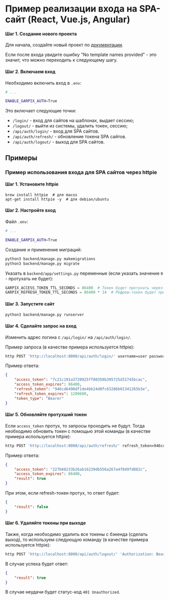 # Пример реализации входа на SPA-сайт (React, Vue.js, Angular)

#### Шаг 1. Создание нового проекта

Для начала, создайте новый проект по [документации](install_new_project.md).

Если после входа увидите ошибку "No template names provided" - это значит, что можно переходить к следующему шагу.

#### Шаг 2. Включаем вход

Необходимо включить вход в `.env`:

```bash
# ...

ENABLE_GARPIX_AUTH=True

```

Это включает следующие точки:

* `/login/` - вход для сайтов на шаблонах, выдает сессию;
* `/logout/` - выйти из системы, удалить токен, сессию;
* `/api/auth/login/` - вход для SPA сайтов.
* `/api/auth/refresh/` - обновление токена SPA сайтов.
* `/api/auth/logout/` - выход для SPA сайтов.

## Примеры

### Пример использования входа для SPA сайтов через httpie

#### Шаг 1. Установите httpie

```
brew install httpie  # для macos
apt-get install httpie -y  # для debian/ubuntu
```

#### Шаг 2. Настройте вход

Файл `.env`:

```bash
# ...

ENABLE_GARPIX_AUTH=True
```

Создание и применение миграций:

```bash
python3 backend/manage.py makemigrations
python3 backend/manage.py migrate
```

Указать в `backend/app/settings.py` переменные (если указать значение `0` - протухать не будет):

```python
GARPIX_ACCESS_TOKEN_TTL_SECONDS = 86400  # Токен будет протухать через сутки
GARPIX_REFRESH_TOKEN_TTL_SECONDS = 86400 * 14  # Рефреш-токен будет протухать после 14 суток
```

#### Шаг 3. Запустите сайт

```bash
python3 backend/manage.py runserver
```

#### Шаг 4. Сделайте запрос на вход

Изменить адрес логина с `/api/login/` на `/api/auth/login/`.

Пример запроса (в качестве примера используется httpie):

```bash
http POST 'http://localhost:8000/api/auth/login/' username=user password=mysuperpassword
```

Пример ответа:

```json
{
    "access_token": "7c21c191a3720925ff80350b395725d31745bcac",
    "access_token_expires": 86400,
    "refresh_token": "946cd6498df1de4bb24d0fc63286b01341265b3e",
    "refresh_token_expires": 1209600,
    "token_type": "Bearer"
}
```

#### Шаг 5. Обновляйте протухший токен

Если `access_token` протух, то запросы проходить не будут.
Тогда необходимо обновить токен с помощью этой команды (в качестве примера используется httpie):

```bash
http POST 'http://localhost:8000/api/auth/refresh/' refresh_token=946cd6498df1de4bb24d0fc63286b01341265b3e
```

Пример ответа:

```json
{
    "access_token": "227b68233b26ab16239db556a267a4f849fd882c",
    "access_token_expires": 86400,
    "result": true
}
```

При этом, если refresh-токен протух, то ответ будет:

```json
{
    "result": false
}
```

#### Шаг 6. Удаляйте токены при выходе

Также, когда необходимо удалить все токены с бэкенда (сделать выход), то
используем следующую команду (в качестве примера используется httpie):

```bash
http POST 'http://localhost:8000/api/auth/logout/' 'Authorization: Bearer 227b68233b26ab16239db556a267a4f849fd882c'
```

В случае успеха будет ответ:

```json
{
    "result": true
}
```

В случае неудачи будет статус-код `401 Unauthorized`.
